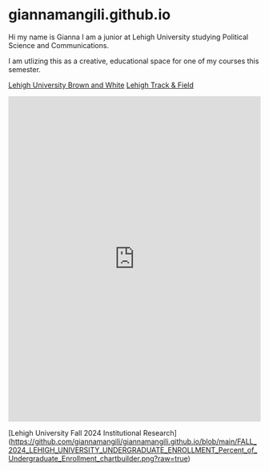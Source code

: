 # giannamangili.github.io

Hi my name is Gianna I am a junior at Lehigh University studying Political Science and Communications.

I am utlizing this as a creative, educational space for one of my courses this semester. 

[Lehigh University Brown and White](https://thebrownandwhite.com/)
[Lehigh Track & Field](https://lehighsports.com/sports/womens-track-and-field/roster/gianna-mangili/18507)

[<iframe src='https://cdn.knightlab.com/libs/timeline3/latest/embed/index.html?source=1FB4OzWANXOLQ0UBDHIIj-i-tVVhaBuf7qzm3oo_mOZc&font=Default&lang=en&timenav_position=top&initial_zoom=2&height=650' width='100%' height='650' webkitallowfullscreen mozallowfullscreen allowfullscreen frameborder='0'></iframe>  ](https://cdn.knightlab.com/libs/timeline3/latest/embed/index.html?source=1FB4OzWANXOLQ0UBDHIIj-i-tVVhaBuf7qzm3oo_mOZc&font=Default&lang=en&timenav_position=top&initial_zoom=2&height=650)                              


[Lehigh University Fall 2024 Institutional Research] (https://github.com/giannamangili/giannamangili.github.io/blob/main/FALL_2024_LEHIGH_UNIVERSITY_UNDERGRADUATE_ENROLLMENT_Percent_of_Undergraduate_Enrollment_chartbuilder.png?raw=true)
